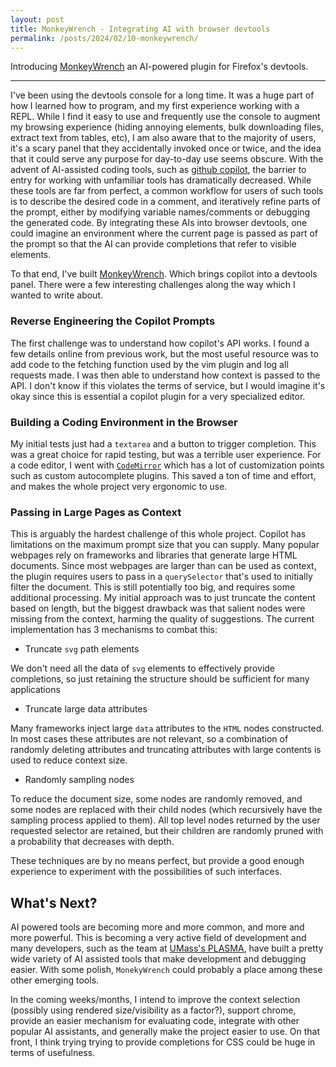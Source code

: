 ```yaml
---
layout: post
title: MonkeyWrench - Integrating AI with browser devtools
permalink: /posts/2024/02/10-monkeywrench/
---
```


Introducing [MonkeyWrench](https://github.com/aneeshdurg/monkeywrench) an
AI-powered plugin for Firefox's devtools.

---

I've been using the devtools console for a long time. It was a huge part of how
I learned how to program, and my first experience working with a REPL. While I
find it easy to use and frequently use the console to augment my browsing
experience (hiding annoying elements, bulk downloading files, extract text from
tables, etc), I am also aware that to the majority of users, it's a scary panel
that they accidentally invoked once or twice, and the idea that it could serve
any purpose for day-to-day use seems obscure. With the advent of AI-assisted
coding tools, such as [github copilot](https://github.com/features/copilot), the
barrier to entry for working with unfamiliar tools has dramatically decreased.
While these tools are far from perfect, a common workflow for users of such
tools is to describe the desired code in a comment, and iteratively refine parts
of the prompt, either by modifying variable names/comments or debugging the
generated code. By integrating these AIs into browser devtools, one could
imagine an environment where the current page is passed as part of the prompt so
that the AI can provide completions that refer to visible elements.

To that end, I've built
[MonkeyWrench](https://github.com/aneeshdurg/monkeywrench). Which brings copilot
into a devtools panel. There were a few interesting challenges along the way
which I wanted to write about.

### Reverse Engineering the Copilot Prompts

The first challenge was to understand how copilot's API works. I found a few
details online from previous work, but the most useful resource was to add code
to the fetching function used by the vim plugin and log all requests made. I was
then able to understand how context is passed to the API. I don't know if this
violates the terms of service, but I would imagine it's okay since this is
essential a copilot plugin for a very specialized editor.

### Building a Coding Environment in the Browser

My initial tests just had a `textarea` and a button to trigger completion. This
was a great choice for rapid testing, but was a terrible user experience. For a
code editor, I went with [`CodeMirror`](https://codemirror.net/) which has a lot
of customization points such as custom autocomplete plugins. This saved a ton of
time and effort, and makes the whole project very ergonomic to use.

### Passing in Large Pages as Context

This is arguably the hardest challenge of this whole project. Copilot has
limitations on the maximum prompt size that you can supply. Many popular
webpages rely on frameworks and libraries that generate large HTML documents.
Since most webpages are larger than can be used as context, the plugin requires
users to pass in a `querySelector` that's used to initially filter the document.
This is still potentially too big, and requires some additional processing. My
initial approach was to just truncate the content based on length, but the
biggest drawback was that salient nodes were missing from the context, harming
the quality of suggestions. The current implementation has 3 mechanisms to
combat this:

+ Truncate `svg` path elements

We don't need all the data of `svg` elements to effectively provide completions,
so just retaining the structure should be sufficient for many applications

+ Truncate large data attributes

Many frameworks inject large `data` attributes to the `HTML` nodes constructed.
In most cases these attributes are not relevant, so a combination of randomly
deleting attributes and truncating attributes with large contents is used to
reduce context size.

+ Randomly sampling nodes

To reduce the document size, some nodes are randomly removed, and some nodes are
replaced with their child nodes (which recursively have the sampling process
applied to them). All top level nodes returned by the user requested selector
are retained, but their children are randomly pruned with a probability that
decreases with depth.

These techniques are by no means perfect, but provide a good enough experience
to experiment with the possibilities of such interfaces.

## What's Next?

AI powered tools are becoming more and more common, and more and more powerful.
This is becoming a very active field of development and many developers, such as
the team at [UMass's PLASMA](https://github.com/plasma-umass), have built a
pretty wide variety of AI assisted tools that make development and debugging
easier. With some polish, `MonekyWrench` could probably a place among these
other emerging tools.

In the coming weeks/months, I intend to improve the context selection (possibly
using rendered size/visibility as a factor?), support chrome, provide an easier
mechanism for evaluating code, integrate with other popular AI assistants, and
generally make the project easier to use. On that front, I think trying trying
to provide completions for CSS could be huge in terms of usefulness.
